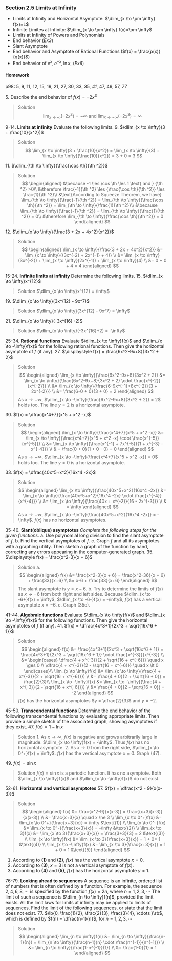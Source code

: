 ### Section 2.5 Limits at Infinity

+ Limits at Infinity and Horizontal Asymptote: $\dlim_{x \to \pm \infty} f(x)=L$
+ Infinite Limites at Infinity: $\dlim_{x \to \pm \infty} f(x)=\pm \infty$
+ Limits at Infinity of Powers and Polynomials
+ End behavior (_Ex3_)
+ Slant Asymptote
+ End behavior and Asymptote of Rational Functions ($f(x) = \frac{p(x)}{q(x)}$)
+ End behavior of $e^x, e^{-x}, \ln x$, (_Ex6_)

#### Homework
p98: 5, 9, 11, 12, 15, 19, 21, 27, 30, 33, 35, _41_, 47, 49, 57, _77_

5\. Describe the end behavior of $f(x)=-2x^3$
>Solution
$$
\lim_{x \to \infty}(-2x^3) = -\infty \text{ and } \lim_{x \to -\infty}(-2x^3) = \infty
$$

9-14\. **Limits at infinity** Evaluate the following limits.
9\. $\dlim_{x \to \infty}(3 + \frac{10}{x^2})$
>Solution
$$
\lim_{x \to \infty}(3 + \frac{10}{x^2}) = \lim_{x \to \infty}(3) + \lim_{x \to \infty}(\frac{10}{x^2}) = 3 + 0 = 3
$$

11\. $\dlim_{\th \to \infty}{\frac{\cos \th}{\th ^2}}$
>Solution
$$
\begin{aligned}
&\because -1 \les \cos \th \les 1 \text{ and } {\th ^2} >0\\
&\therefore \frac{-1}{\th ^2} \les {\frac{\cos \th}{\th ^2}} \les \frac{1}{\th ^2}\\
&\text{According to Squeeze Theorem, we have} \lim_{\th \to \infty}{\frac{-1}{\th ^2}} = \lim_{\th \to \infty}{\frac{\cos \th}{\th ^2}} = \lim_{\th \to \infty}{\frac{1}{\th ^2}}\\
&\because \lim_{\th \to \infty}{\frac{-1}{\th ^2}} = \lim_{\th \to \infty}{\frac{1}{\th ^2}} = 0\\
&\therefore \lim_{\th \to \infty}{\frac{\cos \th}{\th ^2}} = 0
\end{aligned}
$$

12\. $\dlim_{x \to \infty}{\frac{3 + 2x + 4x^2}{x^2}}$
>Solution
$$
\begin{aligned}
\lim_{x \to \infty}{\frac{3 + 2x + 4x^2}{x^2}} &= \lim_{x \to \infty}{(3x^{-2} + 2x^{-1} + 4)} \\
&= \lim_{x \to \infty}(3x^{-2}) + \lim_{x \to \infty}(2x^{-1}) + \lim_{x \to \infty}(4) \\
&= 0 + 0 + 4 = 4
\end{aligned}
$$

15-24\. **Infinite limits at infinity** Determine the following limits.
15\. $\dlim_{x \to \infty}x^{12}$
>Solution
$\dlim_{x \to \infty}x^{12} = \infty$

19\. $\dlim_{x \to \infty}(3x^{12} - 9x^7)$
>Solution
$\dlim_{x \to \infty}(3x^{12} - 9x^7) = \infty$

21\. $\dlim_{x \to \infty}(-3x^{16}+2)$
>Solution
$\dlim_{x \to \infty}(-3x^{16}+2) = -\infty$

25-34\. **Rational functions** Evaluate $\dlim_{x \to \infty}f(x)$ and $\dlim_{x \to -\infty}f(x)$ for the following rational functions. Then give the horizontal asymptote of $f$ (if any).
27\. $\displaystyle f(x) = \frac{6x^2-9x+8}{3x^2 + 2}$
>Solution
$$
\begin{aligned}
\lim_{x \to \infty}{\frac{6x^2-9x+8}{3x^2 + 2}} &= \lim_{x \to \infty}{\frac{6x^2-9x+8}{3x^2 + 2} \cdot \frac{x^{-2}}{x^{-2}}} \\
&= \lim_{x \to \infty}{\frac{6-9x^{-1}+8x^{-2}}{3 + 2x^{-2}}} \\
&= \frac{6-0 + 0}{3 + 0} = 2
\end{aligned}
$$
As $x \to -\infty$, $\dlim_{x \to -\infty}{\frac{6x^2-9x+8}{3x^2 + 2}} = 2$ holds too. The line $y = 2$ is a horizontal asymptote.

30\. $f(x) = \dfrac{x^4+7}{x^5 + x^2 -x}$
>Solution
$$
\begin{aligned}
\lim_{x \to \infty}{\frac{x^4+7}{x^5 + x^2 -x}} &= \lim_{x \to \infty}{\frac{x^4+7}{x^5 + x^2 -x} \cdot \frac{x^{-5}}{x^{-5}}} \\
&= \lim_{x \to \infty}{\frac{x^{-1} + 7x^{-5}}{1 + x^{-3} - x^{-4}}} \\
& = \frac{0 + 0}{1 + 0 - 0} = 0
\end{aligned}
$$
As $x \to -\infty$, $\dlim_{x \to -\infty}{\frac{x^4+7}{x^5 + x^2 -x}} = 0$ holds too. The line $y = 0$ is a horizontal asymptote.

33\. $f(x) = \dfrac{40x^5+x^2}{16x^4 -2x}$
>Solution
$$
\begin{aligned}
\lim_{x \to \infty}{\frac{40x^5+x^2}{16x^4 -2x}} &= \lim_{x \to \infty}{\frac{40x^5+x^2}{16x^4 -2x} \cdot \frac{x^{-4}}{x^{-4}}} \\
&= \lim_{x \to \infty}{\frac{40x + x^{-2}}{16 - 2x^{-3}}} \\
& = \infty
\end{aligned}
$$
As $x \to -\infty$, $\dlim_{x \to -\infty}{\frac{40x^5+x^2}{16x^4 -2x}} = -\infty$. $f(x)$ has no horizontal asymptotes.

35-40\. **Slant(oblique) asymptotes** *Complete the following steps for the given functions.*
a. Use polynomial long division to find the slant asymptote of $f$.
b. Find the vertical asymptotes of $f$.
c. Graph $f$ and all its asymptotes with a graphing utility. Then sketch a graph of the function by hand, correcting any errors appearing in the computer-generated graph.
35\. $\displaystyle f(x) = \frac{x^2-3}{x + 6}$
>Solution
a.
$$
\begin{aligned}
f(x) &= \frac{x^2-3}{x + 6} = \frac{x^2-36}{x + 6} + \frac{33}{x+6} \\
&= x-6 + \frac{33}{x+6}
\end{aligned}
$$
The slant asymptote is $y =x-6$.
b. Try to determine the limits of $f(x)$ as $x \to -6$ from both right and left sides. Because $\dlim_{x \to -6+}f(x) = \infty$, $\dlim_{x \to -6-}f(x) = -\infty$, $f(x)$ has a vertical asymptote $x = -6$.
c. Graph (35c).

41-44\. **Algebraic functions** Evaluate $\dlim_{x \to \infty}f(x)$ and $\dlim_{x \to -\infty}f(x)$ for the following functions. Then give the horizontal asymptotes of $f$ (if any).
41\. $f(x) = \dfrac{4x^3+1}{2x^3 + \sqrt{16x^6 + 1}}$
>Solution
$$
\begin{aligned}
f(x) &= \frac{4x^3+1}{2x^3 + \sqrt{16x^6 + 1}} = \frac{4x^3+1}{2x^3 + \sqrt{16x^6 + 1}} \cdot \frac{x^{-3}}{x^{-3}} \\
&= \begin{cases}
\dfrac{4 + x^{-3}}{2 + \sqrt{16 + x^{-6}}}  \quad x \ges 0 \\
\dfrac{4 + x^{-3}}{2 - \sqrt{16 + x^{-6}}}  \quad x \lt 0
\end{cases}\\
\lim_{x \to \infty}f(x) &= \lim_{x \to \infty}(\frac{4 + x^{-3}}{2 + \sqrt{16 + x^{-6}}}) \\
&= \frac{4 + 0}{2 + \sqrt{16 + 0}} = \frac{2}{3}\\
\lim_{x \to -\infty}f(x) &= \lim_{x \to -\infty}(\frac{4 + x^{-3}}{2 - \sqrt{16 + x^{-6}}}) \\
&= \frac{4 + 0}{2 - \sqrt{16 + 0}} = -2
\end{aligned}
$$
$f(x)$ has the horizontal asymptotes $y = \dfrac{2}{3}$ and $y = -2$.

45-50\. **Transcendental functions** Determine the end behavior of the following transcendental functions by evaluating appropriate limits. Then provide a simple sketch of the associated graph, showing asymptotes if they exist.
47\. $f(x) = 1 - \ln x$
>Solution
1\. As $x \to \infty$, $f(x)$ is negative and grows arbitrarily large in magnitude. $\dlim_{x \to \infty}f(x) = -\infty$. Thus $f(x)$ has no horizontal asymptote.
2\. As $x \to 0$ from the right side, $\dlim_{x \to 0^+}f(x) = \infty$. $f(x)$ has the vertical asymptote $x = 0$. Graph (47).

49\. $f(x) = \sin x$
>Solution
$f(x) = {\sin x}$ is a periodic function. It has no asymptote. Both $\dlim_{x \to \infty}f(x)$ and $\dlim_{x \to -\infty}f(x)$ do not exist.

52-61\. **Horizontal  and vertical asymptotes**
57\. $f(x) = \dfrac{x^2 - 9}{x(x-3)}$
>Solution
$$
\begin{aligned}
f(x) &= \frac{x^2-9}{x(x-3)} = \frac{(x+3)(x-3)}{x(x-3)} \\
&= \frac{x+3}{x} \quad x \ne 3 \\
\lim_{x \to 0^+}f(x) &= \lim_{x \to 0^+}{\frac{x+3}{x}} = \infty &\text{(1)} \\
\lim_{x \to 0^-}f(x) &= \lim_{x \to 0^-}{\frac{x+3}{x}} = -\infty &\text{(2)} \\
\lim_{x \to 3}f(x) &= \lim_{x \to 3}{\frac{x+3}{x}} = \frac{3+3}{3} = 2 &\text{(3)} \\
\lim_{x \to \infty}f(x) &= \lim_{x \to 3}{\frac{x+3}{x}} = 1 + 0= 1 &\text{(4)} \\
\lim_{x \to -\infty}f(x) &= \lim_{x \to 3}{\frac{x+3}{x}} = 1 + 0 = 1 &\text{(5)}
\end{aligned}
$$
1. According to **(1)** and **(2)**, $f(x)$ has the vertical asymptote $x=0$.
2. According to **(3)**, $x=3$ is not a vertical asymptote of $f(x)$.
3. According to **(4)** and **(5)**, $f(x)$ has the horizontal asymptote $y = 1$.

76-79\. **Looking ahead to sequences** A sequence is an infinite, ordered list of numbers that is often defined by a function. For example, the sequence ${2, 4, 6, 8,  \cdots}$ is specified by the function $f(x) = 2n$, where $n = 1, 2, 3, \cdots$ The limit of such a sequence is $\dlim_{n \to \infty}f(n)$, provided the limit exists. All the limit laws for limits at infinity may be applied to limits of sequences. Find the limit of the following sequences, or state that the limit does not exist.
77\. $\lb{0, \frac{1}{2}, \frac{2}{3}, \frac{3}{4}, \cdots }\rb$, which is defined by $f(n) = \dfrac{n-1}{n}$, for $n = 1, 2, 3, \cdots$
>Solution
$$
\begin{aligned}
\lim_{n \to \infty}f(n) &= \lim_{n \to \infty}{\frac{n-1}{n}} = \lim_{n \to \infty}{\frac{n-1}{n} \cdot \frac{n^{-1}}{n^{-1}}} \\
&= \lim_{n \to \infty}{\frac{1-n^{-1}}{1}} \\
&= \frac{1-0}{1} = 1
\end{aligned}
$$

